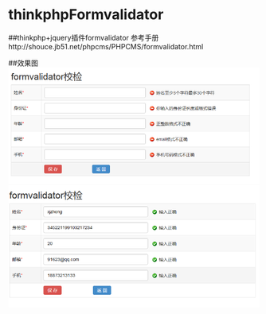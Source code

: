 # thinkphpFormvalidator
##thinkphp+jquery插件formvalidator
参考手册http://shouce.jb51.net/phpcms/PHPCMS/formvalidator.html

##效果图
![res1](/img/res1.png)
![res2](/img/res2.png)
